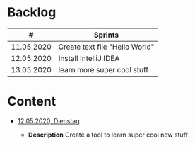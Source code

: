 # Backlog

| **#** | **Sprints**         |
| ----- | ---------------- |
| 11.05.2020 | Create text file "Hello World" |
| 12.05.2020 | Install IntelliJ IDEA|
| 13.05.2020 | learn more super cool stuff


# Content

- [12.05.2020, Dienstag](/2020-05-10-monday.md)

  - **Description**
    Create a tool to learn super cool new stuff

